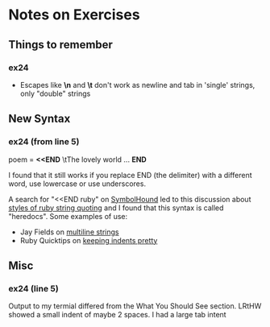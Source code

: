 # Notes on Exercises

## Things to remember

### ex24
* Escapes like **\n** and **\t** don't work as newline and tab in 'single' strings, only "double" strings 

## New Syntax

### ex24 (from line 5)

poem = **<<END**
\tThe lovely world
...
**END**

I found that it still works if you replace END (the delimiter) with a different word, use lowercase or use underscores.

A search for "<<END ruby" on [SymbolHound](http://symbolhound.com/?q=%3C%3CEND+ruby) led to this discussion about [styles of ruby string quoting](http://stackoverflow.com/questions/279270/which-style-of-ruby-string-quoting-do-you-favour) and I found that this syntax is called "heredocs". Some examples of use:
- Jay Fields on [multiline strings](http://blog.jayfields.com/2006/12/ruby-multiline-strings-here-doc-or.html)
- Ruby Quicktips on [keeping indents pretty](http://rubyquicktips.com/post/4438542511/heredoc-and-indent)

## Misc

### ex24 (line 5)
Output to my termial differed from the What You Should See section. LRtHW showed a small indent of maybe 2 spaces. I had a large tab intent